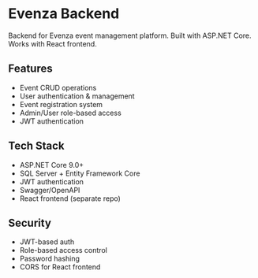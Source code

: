 # Evenza Backend 

Backend for Evenza event management platform. Built with ASP.NET Core. Works with React frontend.

## Features
- Event CRUD operations
- User authentication & management
- Event registration system
- Admin/User role-based access
- JWT authentication

## Tech Stack
- ASP.NET Core 9.0+
- SQL Server + Entity Framework Core
- JWT authentication
- Swagger/OpenAPI
- React frontend (separate repo)

## Security
- JWT-based auth
- Role-based access control
- Password hashing
- CORS for React frontend

